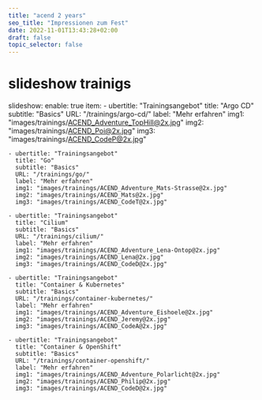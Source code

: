 ```yaml
---
title: "acend 2 years"
seo_title: "Impressionen zum Fest"
date: 2022-11-01T13:43:28+02:00
draft: false
topic_selector: false
---
```



# slideshow trainigs
slideshow:
  enable: true
  item:
    - ubertitle: "Trainingsangebot"
      title: "Argo CD"
      subtitle: "Basics"
      URL: "/trainings/argo-cd/"
      label: "Mehr erfahren"
      img1: "images/trainings/ACEND_Adventure_TopHill@2x.jpg"
      img2: "images/trainings/ACEND_Poi@2x.jpg"
      img3: "images/trainings/ACEND_CodeP@2x.jpg"

    - ubertitle: "Trainingsangebot"
      title: "Go"
      subtitle: "Basics"
      URL: "/trainings/go/"
      label: "Mehr erfahren"
      img1: "images/trainings/ACEND_Adventure_Mats-Strasse@2x.jpg"
      img2: "images/trainings/ACEND_Mats@2x.jpg"
      img3: "images/trainings/ACEND_CodeT@2x.jpg"

    - ubertitle: "Trainingsangebot"
      title: "Cilium"
      subtitle: "Basics"
      URL: "/trainings/cilium/"
      label: "Mehr erfahren"
      img1: "images/trainings/ACEND_Adventure_Lena-Ontop@2x.jpg"
      img2: "images/trainings/ACEND_Lena@2x.jpg"
      img3: "images/trainings/ACEND_CodeD@2x.jpg"

    - ubertitle: "Trainingsangebot"
      title: "Container & Kubernetes"
      subtitle: "Basics"
      URL: "/trainings/container-kubernetes/"
      label: "Mehr erfahren"
      img1: "images/trainings/ACEND_Adventure_Eishoele@2x.jpg"
      img2: "images/trainings/ACEND_Jeremy@2x.jpg"
      img3: "images/trainings/ACEND_CodeA@2x.jpg"

    - ubertitle: "Trainingsangebot"
      title: "Container & OpenShift"
      subtitle: "Basics"
      URL: "/trainings/container-openshift/"
      label: "Mehr erfahren"
      img1: "images/trainings/ACEND_Adventure_Polarlicht@2x.jpg"
      img2: "images/trainings/ACEND_Philip@2x.jpg"
      img3: "images/trainings/ACEND_CodeD@2x.jpg"